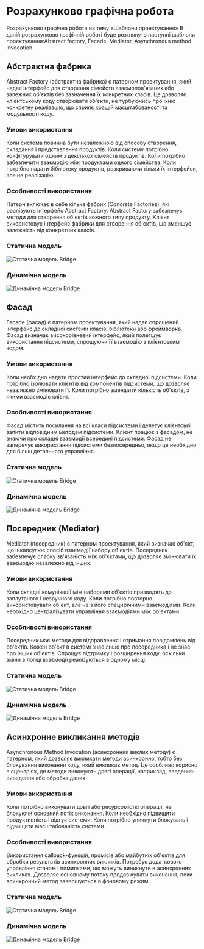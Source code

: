 # Розрахунково графічна робота 
Розрахунково графічна робота на тему «Шаблони проектування»
В даній розрахунково графічній роботі буде розглянуто наступні шаблони проектування:Abstract factory, Facade, Mediator, Asynchronous method invocation.

## Абстрактна фабрика
Abstract Factory (абстрактна фабрика) є патерном проектування, який надає інтерфейс для створення сімейств взаємопов'язаних або залежних об'єктів без зазначення їх конкретних класів. Це дозволяє клієнтському коду створювати об'єкти, не турбуючись про їхню конкретну реалізацію, що сприяє кращій масштабованості та модульності коду.

### Умови використання
Коли система повинна бути незалежною від способу створення, складання і представлення продуктів.
Коли систему потрібно конфігурувати одним з декількох сімейств продуктів.
Коли потрібно забезпечити взаємодію між продуктами одного сімейства.
Коли потрібно надати бібліотеку продуктів, розкриваючи тільки їх інтерфейси, але не реалізацію.

### Особливості використання
Патерн включає в себе кілька фабрик (Concrete Factories), які реалізують інтерфейс Abstract Factory.
Abstract Factory забезпечує методи для створення об'єктів кожного типу продукту.
Клієнт використовує інтерфейс фабрики для створення об'єктів, що зменшує залежність від конкретних класів.

### Статична модель 

![Статична модель Bridge](AbstractFactory.png)

### Динамічна модель 

![Динамічна модель Bridge](AbstractFactory11.png)


## Фасад
Facade (фасад) є патерном проектування, який надає спрощений інтерфейс до складної системи класів, бібліотеки або фреймворка. Фасад визначає високорівневий інтерфейс, який полегшує використання підсистеми, спрощуючи її взаємодію з клієнтським кодом.

### Умови використання

Коли необхідно надати простий інтерфейс до складної підсистеми.
Коли потрібно ізолювати клієнтів від компонентів підсистеми, що дозволяє незалежно змінювати її.
Коли потрібно зменшити кількість об'єктів, з якими взаємодіє клієнт.
### Особливості використання

Фасад містить посилання на всі класи підсистеми і делегує клієнтські запити відповідним методам підсистеми.
Клієнт працює з фасадом, не знаючи про складні взаємодії всередині підсистеми.
Фасад не заперечує використання підсистеми безпосередньо, якщо це необхідно для більш детального управління.

### Статична модель

![Статична модель Bridge](facadestat.png)

### Динамічна модель

![Динамічна модель Bridge](facadedin.png)

## Посередник (Mediator)
Mediator (посередник) є патерном проектування, який визначає об'єкт, що інкапсулює спосіб взаємодії набору об'єктів. Посередник забезпечує слабку зв'язаність між об'єктами, що дозволяє змінювати їх взаємодію незалежно від інших.

### Умови використання

Коли складні комунікації між наборами об'єктів призводять до заплутаного і незручного коду.
Коли потрібно повторно використовувати об'єкт, але не з його специфічними взаємодіями.
Коли необхідно централізувати управління взаємодіями між об'єктами.
### Особливості використання

Посередник має методи для відправлення і отримання повідомлень від об'єктів.
Кожен об'єкт в системі знає лише про посередника і не знає про інших об'єктів.
Спрощує підтримку і розширення коду, оскільки зміни в логіці взаємодії реалізуються в одному місці.


### Статична модель 

![Статична модель Bridge](mediatorstat.png)

### Динамічна модель 
![Динамічна модель Bridge](mediatordin.png)

## Асинхронне викликання методів
Asynchronous Method Invocation (асинхронний виклик методу) є патерном, який дозволяє викликати методи асинхронно, тобто без блокування виконання коду, який викликає метод. Це особливо корисно в сценаріях, де методи виконують довгі операції, наприклад, введення-виведення або обробка даних.

### Умови використання

Коли потрібно виконувати довгі або ресурсомісткі операції, не блокуючи основний потік виконання.
Коли необхідно підвищити продуктивність і відгук системи.
Коли потрібно уникнути блокувань і підвищити масштабованість системи.
### Особливості використання

Використання callback-функцій, промісів або майбутніх об'єктів для обробки результатів асинхронних викликів.
Потребує додаткового управління станом і помилками, що можуть виникнути в асинхронних викликах.
Дозволяє основному потоку продовжувати виконання, поки асинхронний метод завершується в фоновому режимі.
### Статична модель 

![Статична модель Bridge](Asynchronousstat.png)

### Динамічна модель 
![Динамічна модель Bridge](Asynchronousdin.png)
